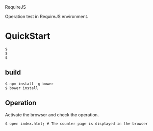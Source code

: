 RequireJS

Operation test in RequireJS environment.

# QuickStart

```
$ 
$ 
$ 
```


## build
 
```
$ npm install -g bower
$ bower install
```

## Operation

Activate the browser and check the operation.

```
$ open index.html; # The counter page is displayed in the browser
```
